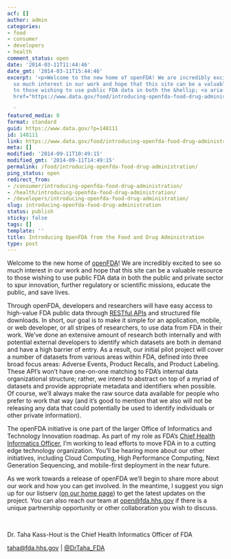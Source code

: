 ```yaml
---
acf: []
author: admin
categories:
- food
- consumer
- developers
- health
comment_status: open
date: '2014-03-11T11:44:46'
date_gmt: '2014-03-11T15:44:46'
excerpt: '<p>Welcome to the new home of openFDA! We are incredibly excited to see
  so much interest in our work and hope that this site can be a valuable resource
  to those wishing to use public FDA data in both the &hellip; <a aria-describedby="post-title-148111"
  href="https://www.data.gov/food/introducing-openfda-food-drug-administration/">Continued</a></p>

  '
featured_media: 0
format: standard
guid: https://www.data.gov/?p=148111
id: 148111
link: https://www.data.gov/food/introducing-openfda-food-drug-administration/
meta: []
modified: '2014-09-11T10:49:15'
modified_gmt: '2014-09-11T14:49:15'
permalink: /food/introducing-openfda-food-drug-administration/
ping_status: open
redirect_from:
- /consumer/introducing-openfda-food-drug-administration/
- /health/introducing-openfda-food-drug-administration/
- /developers/introducing-openfda-food-drug-administration/
slug: introducing-openfda-food-drug-administration
status: publish
sticky: false
tags: []
template: ''
title: Introducing OpenFDA from the Food and Drug Administration
type: post
---
```

Welcome to the new home of [openFDA](http://open.fda.gov/)! We are incredibly excited to see so much interest in our work and hope that this site can be a valuable resource to those wishing to use public FDA data in both the public and private sector to spur innovation, further regulatory or scientific missions, educate the public, and save lives.


Through openFDA, developers and researchers will have easy access to high-value FDA public data through [RESTful APIs](http://apievangelist.com/index.html) and structured file downloads. In short, our goal is to make it simple for an application, mobile, or web developer, or all stripes of researchers, to use data from FDA in their work. We’ve done an extensive amount of research both internally and with potential external developers to identify which datasets are both in demand and have a high barrier of entry. As a result, our initial pilot project will cover a number of datasets from various areas within FDA, defined into three broad focus areas: Adverse Events, Product Recalls, and Product Labeling. These API’s won’t have one-on-one matching to FDA’s internal data organizational structure; rather, we intend to abstract on top of a myriad of datasets and provide appropriate metadata and identifiers when possible. Of course, we’ll always make the raw source data available for people who prefer to work that way (and it’s good to mention that we also will not be releasing any data that could potentially be used to identify individuals or other private information).


The openFDA initiative is one part of the larger Office of Informatics and Technology Innovation roadmap. As part of my role as FDA’s [Chief Health Informatics Officer](http://www.fda.gov/AboutFDA/CentersOffices/ucm349836.htm), I’m working to lead efforts to move FDA in to a cutting edge technology organization. You’ll be hearing more about our other initiatives, including Cloud Computing, High Performance Computing, Next Generation Sequencing, and mobile-first deployment in the near future.


As we work towards a release of openFDA we’ll begin to share more about our work and how you can get involved. In the meantime, I suggest you sign up for our listserv ([on our home page](http://open.fda.gov/)) to get the latest updates on the project. You can also reach our team at [open@fda.hhs.gov](mailto:open@fda.hhs.gov) if there is a unique partnership opportunity or other collaboration you wish to discuss.


 


Dr. Taha Kass-Hout is the Chief Health Informatics Officer of FDA


[taha@fda.hhs.gov](mailto:taha@fda.hhs.gov "Email the author of this article, ") | [@DrTaha\_FDA](http://twitter.com/DrTaha_FDA "Twitter page for the author of this article, Taha Kass-Hout")


